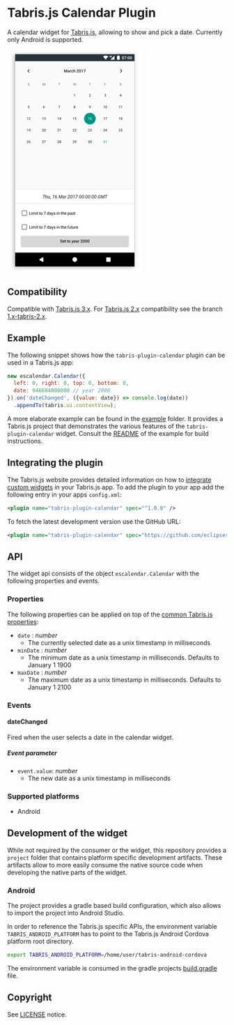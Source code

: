 # Tabris.js Calendar Plugin

A calendar widget for [Tabris.js](https://tabrisjs.com), allowing to show and pick a date. Currently only Android is supported.

![Calendar widget on Android](assets/screenshots/calendar-widget-android.png)

## Compatibility

Compatible with [Tabris.js 3.x](https://github.com/eclipsesource/tabris-js/releases/tag/v3.0.0). For [Tabris.js 2.x](https://github.com/eclipsesource/tabris-js/releases/tag/v3.0.0) compatibility see the branch [1.x-tabris-2.x](https://github.com/eclipsesource/tabris-plugin-calendar/tree/1.x-tabris-2.x).

## Example

The following snippet shows how the `tabris-plugin-calendar` plugin can be used in a Tabris.js app:

```javascript
new escalendar.Calendar({
  left: 0, right: 0, top: 0, bottom: 0,
  date: 946684800000 // year 2000
}).on('dateChanged', ({value: date}) => console.log(date))
  .appendTo(tabris.ui.contentView);
```
A more elaborate example can be found in the [example](example/) folder. It provides a Tabris.js project that demonstrates the various features of the `tabris-plugin-calendar` widget. Consult the [README](example/README.md) of the example for build instructions.

## Integrating the plugin
The Tabris.js website provides detailed information on how to [integrate custom widgets](https://tabrisjs.com/documentation/latest/build#adding-plugins) in your Tabris.js app. To add the plugin to your app add the following entry in your apps `config.xml`:

```xml
<plugin name="tabris-plugin-calendar" spec="^1.0.0" />
```

To fetch the latest development version use the GitHub URL:

```xml
<plugin name="tabris-plugin-calendar" spec="https://github.com/eclipsesource/tabris-plugin-calendar.git" />
```

## API

The widget api consists of the object `escalendar.Calendar` with the following properties and events.

### Properties

The following properties can be applied on top of the [common Tabris.js properties](https://tabrisjs.com/documentation/latest/api/Widget#properties):

* `date` : _number_
  * The currently selected date as a unix timestamp in milliseconds
* `minDate` : _number_
  * The minimum date as a unix timestamp in milliseconds.  Defaults to January 1 1900
* `maxDate` : _number_
  * The maximum date as a unix timestamp in milliseconds.  Defaults to January 1 2100

### Events

#### dateChanged

Fired when the user selects a date in the calendar widget.

##### Event parameter
* `event.value`: _number_
  * The new date as a unix timestamp in milliseconds

### Supported platforms

 * Android

## Development of the widget

While not required by the consumer or the widget, this repository provides a `project` folder that contains platform specific development artifacts. These artifacts allow to more easily consume the native source code when developing the native parts of the widget.

### Android

The project provides a gradle based build configuration, which also allows to import the project into Android Studio.

In order to reference the Tabris.js specific APIs, the environment variable `TABRIS_ANDROID_PLATFORM` has to point to the Tabris.js Android Cordova platform root directory.

```bash
export TABRIS_ANDROID_PLATFORM=/home/user/tabris-android-cordova
```
 The environment variable is consumed in the gradle projects [build.gradle](project/android/build.gradle) file.

## Copyright

 See [LICENSE](LICENSE) notice.

